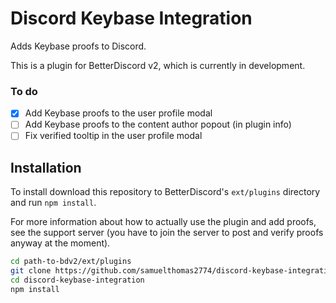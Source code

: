 Discord Keybase Integration
===

Adds Keybase proofs to Discord.

This is a plugin for BetterDiscord v2, which is currently in development.

### To do

- [x] Add Keybase proofs to the user profile modal
- [ ] Add Keybase proofs to the content author popout (in plugin info)
- [ ] Fix verified tooltip in the user profile modal

Installation
---

To install download this repository to BetterDiscord's `ext/plugins` directory and run `npm install`.

For more information about how to actually use the plugin and add proofs, see the support server (you have to join the server to post and verify proofs anyway at the moment).

```sh
cd path-to-bdv2/ext/plugins
git clone https://github.com/samuelthomas2774/discord-keybase-integration
cd discord-keybase-integration
npm install
```
